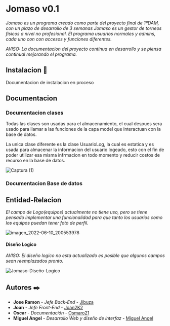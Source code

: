 # Jomaso v0.1
_Jomaso es un programa creado como parte del proyecto final de 1ºDAM, con un plazo de desarrollo de 3 semanas Jomaso es un gestor de torneos fisicos a nivel no profesional.
El programa usuarios normales y admins, cada uno con con accesos y funciones diferentes._

_AVISO: La documentacion del proyecto continua en desarrollo y se piensa continual mejorando el programa._


## Instalacion 🚀
Documentacion de instalacion en proceso


## Documentacion



### Documentacion clases
Todas las clases son usadas para el almacenamiento, el cual despues sera usado para llamar a las funciones de la capa model que interactuan con la base de datos.

La unica clase diferente es la clase UsuarioLog, la cual es estatica y es usada para almacenar la informacion del usuario logeado, esto con el fin de poder utilizar esa misma infrmacion en todo momento y reducir costos de recurso en la base de datos.


![Captura (1)](https://user-images.githubusercontent.com/51369566/173125554-21014810-af46-4ee2-8b99-13281eb1c03c.PNG)

### Documentacion Base de datos


## Entidad-Relacion
 _El campo de Logo(equipos) actualmente no tiene uso, pero se tiene pensado implementar una funcionalidad para que tanto los usuarios como los equipos puedan tener foto de perfil._
 
![imagen_2022-06-10_200553978](https://user-images.githubusercontent.com/51369566/173125241-f1846953-da8c-46e7-bdfe-66a51ee80e64.png)


#### Diseño Logico
 _AVISO: El diseño logico no esta actualizado es posible que algunos campos sean reemplazados pronto._
 
![Jomaso-Diseño-Logico](https://user-images.githubusercontent.com/51369566/173124950-1305128f-bda6-4543-83e6-b6c3378065bd.PNG)


## Autores ✒️
* **Jose Ramon** - *Jefe Back-End* - [Jibuza](https://github.com/Jibuza)
* **Joan** - *Jefe Front-End* - [Joan2K2](https://github.com/Joan2k2)
* **Oscar** - *Documentación* - [Osmaro21](https://github.com/Osmaro21)
* **Miguel Angel** - *Desarrollo Web y diseño de interfaz* - [Miguel Angel](https://github.com/MiguelAngelDuqueCalatayud)


